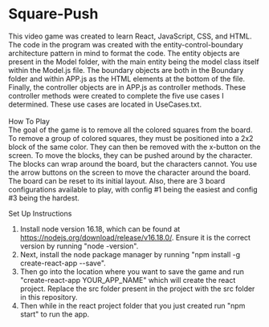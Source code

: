 # Square-Push
This video game was created to learn React, JavaScript, CSS, and HTML. The code in the program was created with the entity-control-boundary architecture pattern in mind to format the code. The entity objects are present in the Model folder, with the main entity being the model class itself within the Model.js file. The boundary objects are both in the Boundary folder and within APP.js as the HTML elements at the bottom of the file. Finally, the controller objects are in APP.js as controller methods. These controller methods were created to complete the five use cases I determined. These use cases are located in UseCases.txt.  
<br> 
How To Play <br> 
The goal of the game is to remove all the colored squares from the board. To remove a group of colored squares, they must be positioned into a 2x2 block of the same color. They can then be removed with the x-button on the screen. To move the blocks, they can be pushed around by the character. The blocks can wrap around the board, but the characters cannot. You use the arrow buttons on the screen to move the character around the board. The board can be reset to its initial layout. Also, there are 3 board configurations available to play, with config #1 being the easiest and config #3 being the hardest.

Set Up Instructions <br>
1) Install node version 16.18, which can be found at https://nodejs.org/download/release/v16.18.0/. Ensure it is the correct version by running "node -version". <br> 
2) Next, install the node package manager by running "npm install -g create-react-app --save". <br> 
3) Then go into the location where you want to save the game and run "create-react-app YOUR_APP_NAME" which will create the react project. Replace the src folder present in the project with the src folder in this repository. <br> 
4) Then while in the react project folder that you just created run "npm start" to run the app. <br> 

